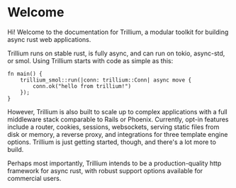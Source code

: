 # Welcome

Hi! Welcome to the documentation for Trillium, a modular toolkit for
building async rust web applications.

Trillium runs on stable rust, is fully async, and can run on tokio,
async-std, or smol. Using Trillium starts with code as simple as this:

```rust,noplaypen
fn main() {
    trillium_smol::run(|conn: trillium::Conn| async move {
        conn.ok("hello from trillium!")
    });
}
```

However, Trillium is also built to scale up to complex applications
with a full middleware stack comparable to Rails or
Phoenix. Currently, opt-in features include a router, cookies,
sessions, websockets, serving static files from disk or memory, a
reverse proxy, and integrations for three template engine
options. Trillium is just getting started, though, and there's a lot
more to build.

Perhaps most importantly, Trillium intends to be a production-quality
http framework for async rust, with robust support options available
for commercial users.
